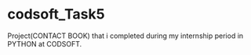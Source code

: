 # codsoft_Task5
Project(CONTACT BOOK) that i completed during my internship period in PYTHON at CODSOFT.
